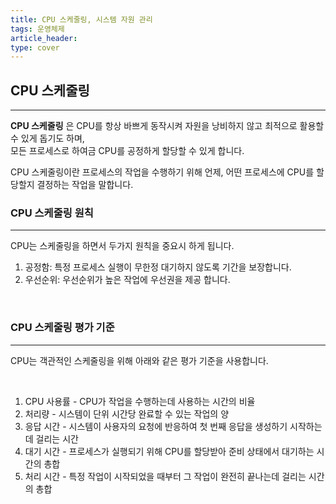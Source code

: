 ```yaml
---
title: CPU 스케줄링, 시스템 자원 관리
tags: 운영체제
article_header:
type: cover
---
```


## CPU 스케줄링

---

**CPU 스케줄링** 은 CPU를 항상 바쁘게 동작시켜 자원을 낭비하지 않고 최적으로 활용할 수 있게 돕기도 하며,
<br>모든 프로세스로 하여금 CPU를 공정하게 할당할 수 있게 합니다.

CPU 스케줄링이란 프로세스의 작업을 수행하기 위해 언제, 어떤 프로세스에 CPU를 할당할지 결정하는 작업을 말합니다.
<br>

### CPU 스케줄링 원칙

---

CPU는 스케줄링을 하면서 두가지 원칙을 중요시 하게 됩니다.
<br>

1. 공정함: 특정 프로세스 실행이 무한정 대기하지 않도록 기간을 보장합니다.
2. 우선순위: 우선순위가 높은 작업에 우선권을 제공 합니다.

<br>

### CPU 스케줄링 평가 기준

---

CPU는 객관적인 스케줄링을 위해 아래와 같은 평가 기준을 사용합니다.

<br>

1. CPU 사용률 - CPU가 작업을 수행하는데 사용하는 시간의 비율
2. 처리량 - 시스템이 단위 시간당 완료할 수 있는 작업의 양
3. 응답 시간 - 시스템이 사용자의 요청에 반응하여 첫 번째 응답을 생성하기 시작하는데 걸리는 시간
4. 대기 시간 - 프로세스가 실행되기 위해 CPU를 할당받아 준비 상태에서 대기하는 시간의 총합
5. 처리 시간 - 특정 작업이 시작되었을 때부터 그 작업이 완전히 끝나는데 걸리는 시간의 총합

